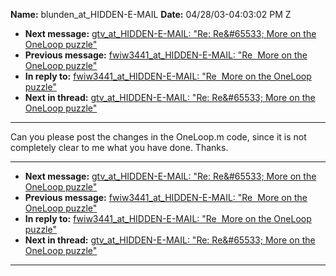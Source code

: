 **Name:** blunden_at_HIDDEN-E-MAIL
**Date:** 04/28/03-04:03:02 PM Z

  - **Next message:** [gtv_at_HIDDEN-E-MAIL: "Re: Re&\#65533; More on
    the OneLoop puzzle"](0136.html)
  - **Previous message:** [fwiw3441_at_HIDDEN-E-MAIL: "Re  More on the
    OneLoop puzzle"](0134.html)
  - **In reply to:** [fwiw3441_at_HIDDEN-E-MAIL: "Re  More on the
    OneLoop puzzle"](0134.html)
  - **Next in thread:** [gtv_at_HIDDEN-E-MAIL: "Re: Re&\#65533; More on
    the OneLoop puzzle"](0136.html)

-----

Can you please post the changes in the OneLoop.m code, since it is not
completely clear to me what you have done. Thanks.  

-----

  - **Next message:** [gtv_at_HIDDEN-E-MAIL: "Re: Re&\#65533; More on
    the OneLoop puzzle"](0136.html)
  - **Previous message:** [fwiw3441_at_HIDDEN-E-MAIL: "Re  More on the
    OneLoop puzzle"](0134.html)
  - **In reply to:** [fwiw3441_at_HIDDEN-E-MAIL: "Re  More on the
    OneLoop puzzle"](0134.html)
  - **Next in thread:** [gtv_at_HIDDEN-E-MAIL: "Re: Re&\#65533; More on
    the OneLoop puzzle"](0136.html)

-----

